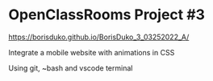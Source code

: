 # OpenClassRooms Project #3

https://borisduko.github.io/BorisDuko_3_03252022_A/

Integrate a mobile website with animations in CSS

Using git, ~bash and vscode terminal
